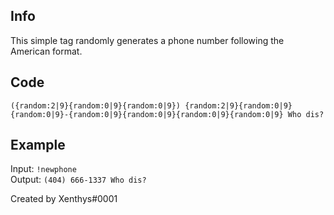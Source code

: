 ## Info

This simple tag randomly generates a phone number following the American format.

## Code

`({random:2|9}{random:0|9}{random:0|9}) {random:2|9}{random:0|9}{random:0|9}-{random:0|9}{random:0|9}{random:0|9}{random:0|9} Who dis?`

## Example

Input: `!newphone`  
Output: `(404) 666-1337 Who dis?`

Created by Xenthys#0001
